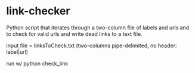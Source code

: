 # link-checker
Python script that iterates through a two-column file of labels and urls and to check for valid urls and write dead links to a text file.

input file = linksToCheck.txt (two-columns pipe-delimited, no header: label|url)

run w/ python check_link
